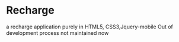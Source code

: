 Recharge
========

a recharge application purely in HTML5, CSS3,Jquery-mobile
Out of development process not maintained now
